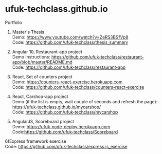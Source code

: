 # ufuk-techclass.github.io
Portfolio

1) Master's Thesis \
  Demo: https://www.youtube.com/watch?v=ZeRS3BSfVp8 \
  Code: https://github.com/ufuk-techclass/thesis_summary 

2) Angular 10, Restaurant-app project \
  Demo Instructions: https://github.com/ufuk-techclass/restaurant-app/blob/master/README.md \
  Code: https://github.com/ufuk-techclass/restaurant-app

3) React, Set of counters project \
  Demo: https://counters-react-exercise.herokuapp.com \
  Code: https://github.com/ufuk-techclass/counters-react-exercise

4) React, Carshop-app project \
  Demo (if the list is empty, wait couple of seconds and refresh the page): https://ufuk-techclass.github.io/mycarshop/ \
  Code: https://github.com/ufuk-techclass/mycarshop

5) AngularJS, Scoreboard project \
  Demo: https://ufuk-node-deploy.herokuapp.com \
  Code:https://github.com/ufuk-techclass/Scoreboard  

6)Express framework exercise \
  Code: https://github.com/ufuk-techclass/express.js_exercise

